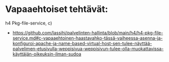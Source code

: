 # Vapaaehtoiset tehtävät:
h4 Pkg-file-service, c)
  - https://github.com/lassihi/palvelinten-hallinta/blob/main/h4/h4-pkg-file-service.md#c-vapaaehtoinen-haastavahko-tässä-vaiheessa-asenna-ja-konfiguroi-apache-ja-name-based-virtual-host-sen-tulee-näyttää-palvelimen-etusivulla-weppisivua-weppisivun-tulee-olla-muokattavissa-käyttäjän-oikeuksin-ilman-sudoa
